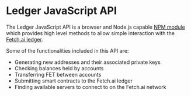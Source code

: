 # Ledger JavaScript API

The Ledger JavaScript API is a browser and Node.js capable [NPM module](https://www.npmjs.com/package/fetchai-ledger-api) which provides high level methods to allow simple interaction with the [Fetch.ai ledger](/ledger/). 

Some of the functionalities included in this API are:

- Generating new addresses and their associated private keys
- Checking balances held by accounts
- Transferring FET between accounts
- Submitting smart contracts to the Fetch.ai ledger
- Finding available servers to connect to on the Fetch.ai network
